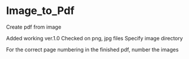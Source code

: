 # Image_to_Pdf
Create pdf from image

Added working ver.1.0 
Checked on png, jpg files
Specify image directory

For the correct page numbering in the finished pdf, number the images